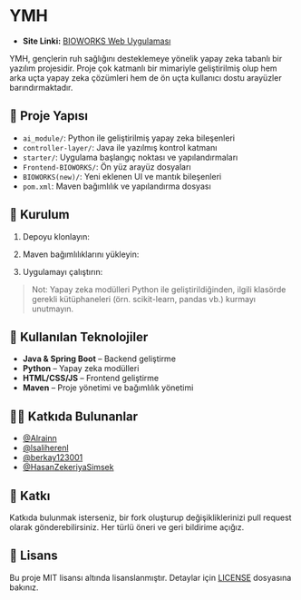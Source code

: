 # YMH 

* **Site Linki:** [BIOWORKS Web Uygulaması](https://alrainn.github.io/YMH/)

YMH, gençlerin ruh sağlığını desteklemeye yönelik yapay zeka tabanlı bir yazılım projesidir. Proje çok katmanlı bir mimariyle geliştirilmiş olup hem arka uçta yapay zeka çözümleri hem de ön uçta kullanıcı dostu arayüzler barındırmaktadır.

## 📁 Proje Yapısı

- `ai_module/`: Python ile geliştirilmiş yapay zeka bileşenleri
- `controller-layer/`: Java ile yazılmış kontrol katmanı
- `starter/`: Uygulama başlangıç noktası ve yapılandırmaları
- `Frontend-BIOWORKS/`: Ön yüz arayüz dosyaları
- `BIOWORKS(new)/`: Yeni eklenen UI ve mantık bileşenleri
- `pom.xml`: Maven bağımlılık ve yapılandırma dosyası

## 🚀 Kurulum

1. Depoyu klonlayın:

2. Maven bağımlılıklarını yükleyin:

3. Uygulamayı çalıştırın:

> Not: Yapay zeka modülleri Python ile geliştirildiğinden, ilgili klasörde gerekli kütüphaneleri (örn. scikit-learn, pandas vb.) kurmayı unutmayın.

## 🧰 Kullanılan Teknolojiler

- **Java & Spring Boot** – Backend geliştirme
- **Python** – Yapay zeka modülleri
- **HTML/CSS/JS** – Frontend geliştirme
- **Maven** – Proje yönetimi ve bağımlılık yönetimi

## 👨‍💻 Katkıda Bulunanlar

- [@Alrainn](https://github.com/Alrainn)
- [@lsaliherenl](https://github.com/lsaliherenl)
- [@berkay123001](https://github.com/berkay123001)
- [@HasanZekeriyaSimsek](https://github.com/HasanZekeriyaSimsek)

## 🤝 Katkı

Katkıda bulunmak isterseniz, bir fork oluşturup değişikliklerinizi pull request olarak gönderebilirsiniz. Her türlü öneri ve geri bildirime açığız.

## 📄 Lisans

Bu proje MIT lisansı altında lisanslanmıştır. Detaylar için [LICENSE](LICENSE) dosyasına bakınız.
